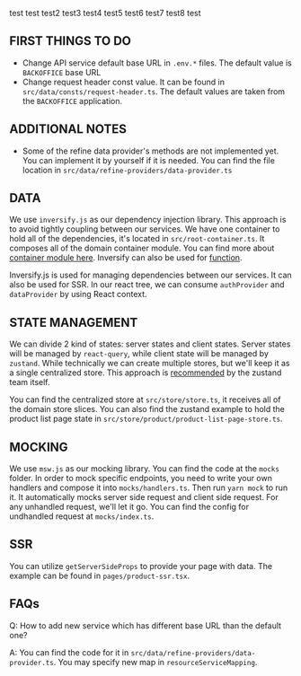 test
test
test2
test3
test4
test5
test6
test7
test8
test

## FIRST THINGS TO DO

- Change API service default base URL in `.env.*` files. The default value is `BACKOFFICE` base URL
- Change request header const value. It can be found in `src/data/consts/request-header.ts`. The default values are taken from the `BACKOFFICE` application.

## ADDITIONAL NOTES

- Some of the refine data provider's methods are not implemented yet. You can implement it by yourself if it is needed. You can find the file location in `src/data/refine-providers/data-provider.ts`

## DATA

We use `inversify.js` as our dependency injection library. This approach is to avoid tightly coupling between our services. We have one container to hold all of the dependencies, it's located in `src/root-container.ts`. It composes all of the domain container module. You can find more about [container module here](https://github.com/inversify/InversifyJS/blob/master/wiki/container_modules.md). Inversify can also be used for [function](https://github.com/inversify/InversifyJS/blob/master/wiki/recipes.md).

Inversify.js is used for managing dependencies between our services. It can also be used for SSR. In our react tree, we can consume `authProvider` and `dataProvider` by using React context.

## STATE MANAGEMENT

We can divide 2 kind of states: server states and client states. Server states will be managed by `react-query`, while client state will be managed by `zustand`. While technically we can create multiple stores, but we'll keep it as a single centralized store. This approach is [recommended](https://github.com/pmndrs/zustand/blob/main/docs/guides/slices-pattern.md) by the zustand team itself.

You can find the centralized store at `src/store/store.ts`, it receives all of the domain store slices. You can also find the zustand example to hold the product list page state in `src/store/product/product-list-page-store.ts`.

## MOCKING

We use `msw.js` as our mocking library. You can find the code at the `mocks` folder. In order to mock specific endpoints, you need to write your own handlers and compose it into `mocks/handlers.ts`. Then run `yarn mock` to run it. It automatically mocks server side request and client side request. For any unhandled request, we'll let it go. You can find the config for undhandled request at `mocks/index.ts`.

## SSR

You can utilize `getServerSideProps` to provide your page with data. The example can be found in `pages/product-ssr.tsx`.

## FAQs

Q: How to add new service which has different base URL than the default one?

A: You can find the code for it in `src/data/refine-providers/data-provider.ts`. You may specify new map in `resourceServiceMapping`.
